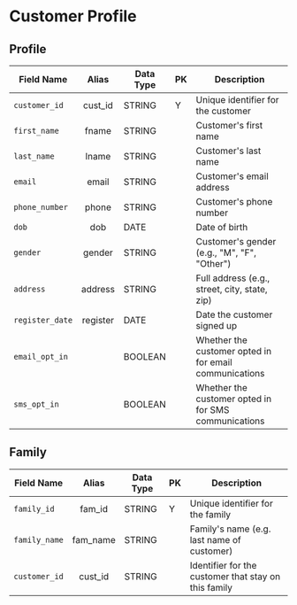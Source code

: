 # Customer Profile

## Profile

| Field Name      |  Alias   | Data Type | PK | Description                                            |
|-----------------|:--------:|-----------|----|--------------------------------------------------------|
| `customer_id`   | cust_id  | STRING    | Y  | Unique identifier for the customer                     |
| `first_name`    |  fname   | STRING    |    | Customer's first name                                  |
| `last_name`     |  lname   | STRING    |    | Customer's last name                                   |
| `email`         |  email   | STRING    |    | Customer's email address                               |
| `phone_number`  |  phone   | STRING    |    | Customer's phone number                                |
| `dob`           |   dob    | DATE      |    | Date of birth                                          |
| `gender`        |  gender  | STRING    |    | Customer's gender (e.g., "M", "F", "Other")            |
| `address`       | address  | STRING    |    | Full address (e.g., street, city, state, zip)          |
| `register_date` | register | DATE      |    | Date the customer signed up                            |
| `email_opt_in`  |          | BOOLEAN   |    | Whether the customer opted in for email communications |
| `sms_opt_in`    |          | BOOLEAN   |    | Whether the customer opted in for SMS communications   |


## Family

| Field Name      |  Alias   | Data Type | PK | Description                                          |
|-----------------|:--------:|-----------|----|------------------------------------------------------|
| `family_id`     |  fam_id  | STRING    | Y  | Unique identifier for the family                     |
| `family_name`   | fam_name | STRING    |    | Family's name (e.g. last name of customer)           |
| `customer_id`   | cust_id  | STRING    |    | Identifier for the customer that stay on this family |
